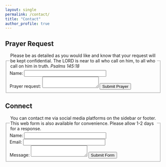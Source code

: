 ```yaml
---
layout: single
permalink: /contact/
title: "Contact"
author_profile: true
---
```


## Prayer Request
<form name="gformprayer" id="gformprayer" enctype="text/plain" action="https://docs.google.com/forms/d/e/1FAIpQLScRAlEzSE7QrZiW1eMs6s7ITa3Fcp_GG2BNmyqy26s27/formResponse?" target="hidden_iframeprayer" onsubmit="submitted=true;">
  <fieldset>
    <legend>Please be as detailed as you would like and know that your request will be kept confidential. The LORD is near to all who call on him, to all who call on him in truth. <i>Psalms 145:18</i></legend>
    Name: <input type="text" size="30" name="entry.1290604962"><br>
    Prayer request: <textarea name="entry.370420084"></textarea>
	<input type="submit" name='submit' value="Submit Prayer">
  </fieldset>
</form>

<iframe name="hidden_iframeprayer" id="hidden_iframeprayer" style="display:none;" onload="if(submitted) {}"></iframe>

<script src="/assets/js/main.min.js"></script>
<script type="text/javascript">var submitted=false;</script>
<script type="text/javascript">
  $('#gformprayer').on('submit', function(e) {
  $('#gformprayer *').fadeOut(2000);
  $('#gformprayer').prepend('Thank you for your willingness to ask for prayer.');
  });
</script>

## Connect
<form name="gformcontact" id="gformcontact" enctype="text/plain" action="https://docs.google.com/forms/d/e/1FAIpQLSeQZHbJYkdtSrCMRMuc1LDtKgmrR6Jfol1KUzdZRjIIbIzQMQ/formResponse?" target="hidden_iframecontact" onsubmit="submitted=true;">
  <fieldset>
    <legend>You can contact me via social media platforms on the sidebar or footer. This web form is also available for convenience. Please allow 1-2 days for a response.</legend>
    Name: <input type="text" size="30" name="entry.1166045863"><br>
    Email: <input type="text" size="30" name="entry.720425147"><br>
    Message: <textarea name="entry.220754968"></textarea>
	<input type="submit" name='submit' value="Submit Form">
  </fieldset>
</form>

<iframe name="hidden_iframecontact" id="hidden_iframecontact" style="display:none;" onload="if(submitted) {}"></iframe>

<script src="/assets/js/main.min.js"></script>
<script type="text/javascript">var submitted=false;</script>
<script type="text/javascript">
$('#gformcontact').on('submit', function(e) {
  $('#gformcontact *').fadeOut(2000);
  $('#gformcontact').prepend('Thank you for reaching out, your information has been submitted... :D');
  });
</script>